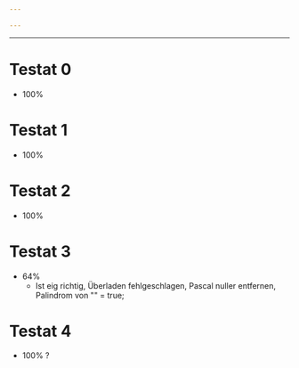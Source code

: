 ```yaml
---

---
```

---
# Testat 0
- 100%

# Testat 1
- 100%

# Testat 2
- 100%

# Testat 3 
- 64%
	- Ist eig richtig, Überladen fehlgeschlagen, Pascal nuller entfernen, Palindrom von "" = true;

# Testat 4
- 100% ?